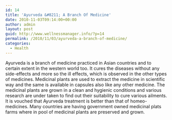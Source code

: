 ```yaml
---
id: 14
title: 'Ayurveda &#8211; A Branch Of Medicine'
date: 2010-11-03T09:14:00+00:00
author: admin
layout: post
guid: http://www.wellnessmanager.info/?p=14
permalink: /2010/11/03/ayurveda-a-branch-of-medicine/
categories:
  - Health
---
```

Ayurveda is a branch of medicine practiced in Asian countries and to certain extent in the western world too. It cures the diseases without any side-effects and more so the ill effects, which is observed in the other types of medicines. Medicinal plants are used to extract the medicine in scientific way and the same is available in capsules also like any other medicine. The medicinal plants are grown in a clean and hygienic conditions and various research are under taken to find out their suitability to cure various ailments. It is vouched that Ayurveda treatment is better than that of homeo-medicines. Many countries are having government owned medicinal plats farms where in pool of medicinal plants are preserved and grown.